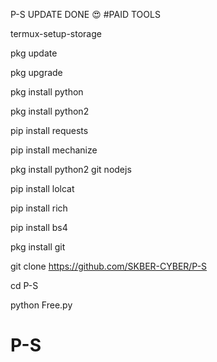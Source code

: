 P-S UPDATE DONE 😍 #PAID TOOLS

termux-setup-storage

pkg update

pkg upgrade

pkg install python

pkg install python2

pip install requests

pip install mechanize

pkg install python2 git nodejs

pip install lolcat

pip install rich

pip install bs4

pkg install git

git clone https://github.com/SKBER-CYBER/P-S

cd P-S

python Free.py
# P-S
